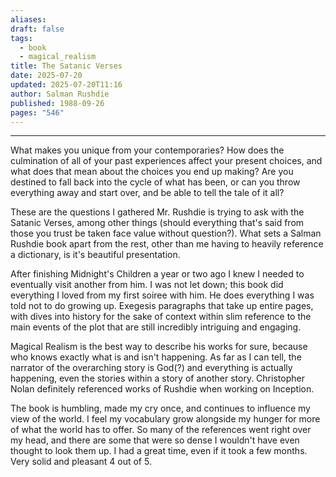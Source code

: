 ```yaml
---
aliases: 
draft: false
tags:
  - book
  - magical_realism
title: The Satanic Verses
date: 2025-07-20
updated: 2025-07-20T11:16
author: Salman Rushdie
published: 1988-09-26
pages: "546"
---
```

---

What makes you unique from your contemporaries? How does the culmination of all of your past experiences affect your present choices, and what does that mean about the choices you end up making? Are you destined to fall back into the cycle of what has been, or can you throw everything away and start over, and be able to tell the tale of it all? 

These are the questions I gathered Mr. Rushdie is trying to ask with the Satanic Verses, among other things (should everything that's said from those you trust be taken face value without question?). What sets a Salman Rushdie book apart from the rest, other than me having to heavily reference a dictionary, is it's beautiful presentation.

After finishing Midnight's Children a year or two ago I knew I needed to eventually visit another from him. I was not let down; this book did everything I loved from my first soiree with him. He does everything I was told not to do growing up. Exegesis paragraphs that take up entire pages, with dives into history for the sake of context within slim reference to the main events of the plot that are still incredibly intriguing and engaging. 

Magical Realism is the best way to describe his works for sure, because who knows exactly what is and isn't happening. As far as I can tell, the narrator of the overarching story is God(?) and everything is actually happening, even the stories within a story of another story. Christopher Nolan definitely referenced works of Rushdie when working on Inception.

The book is humbling, made my cry once, and continues to influence my view of the world. I feel my vocabulary grow alongside my hunger for more of what the world has to offer. So many of the references went right over my head, and there are some that were so dense I wouldn't have even thought to look them up. I had a great time, even if it took a few months. Very solid and pleasant 4 out of 5.